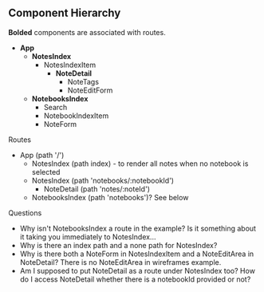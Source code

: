 ## Component Hierarchy

**Bolded** components are associated with routes.

* **App**
  * **NotesIndex**
    * NotesIndexItem
      * **NoteDetail**
        * NoteTags
        * NoteEditForm
  * **NotebooksIndex**
    * Search
    * NotebookIndexItem
    * NoteForm

Routes

* App (path '/')
  * NotesIndex (path index) - to render all notes when no notebook is selected
  * NotesIndex (path 'notebooks/:notebookId')
    * NoteDetail (path 'notes/:noteId')
  * NotebooksIndex (path 'notebooks')? See below

Questions

* Why isn't NotebooksIndex a route in the example? Is it something about it taking you immediately to NotesIndex...
* Why is there an index path and a none path for NotesIndex?
* Why is there both a NoteForm in NotesIndexItem and a NoteEditArea in NoteDetail? There is no NoteEditArea in wireframes example.
* Am I supposed to put NoteDetail as a route under NotesIndex too? How do I access NoteDetail whether there is a notebookId provided or not?
